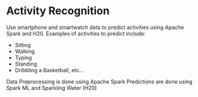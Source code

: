 # Activity Recognition
Use smartphone and smartwatch data to predict activities using Apache Spark and H20. 
Examples of activities to predict include: 
  - Sitting
  - Walking
  - Typing
  - Standing
  - Dribbling a Basketball, etc...
  
 Data Preprocessing is done using Apache Spark
 Predictions are done using Spark ML and Sparkling Water (H20)
